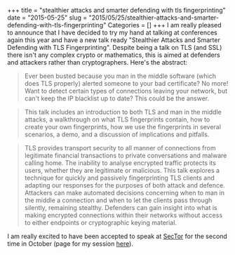 +++
title = "stealthier attacks and smarter defending with tls fingerprinting"
date = "2015-05-25"
slug = "2015/05/25/stealthier-attacks-and-smarter-defending-with-tls-fingerprinting"
Categories = []
+++
I am really pleased to announce that I have decided to try my hand at talking
at conferences again this year and have a new talk ready "Stealthier Attacks
and Smarter Defending with TLS Fingerprinting".  Despite being a talk on TLS
(and SSL) there isn't any complex crypto or mathematics, this is aimed at
defenders and attackers rather than cryptographers.  Here's the abstract:<br />

> Ever been busted because you man in the middle software (which does TLS
> properly) alerted someone to your bad certificate?  No more! Want to detect
> certain types of connections leaving your network, but can't keep the IP
> blacklist up to date?  This could be the answer.

> This talk includes an introduction to both TLS and man in the middle attacks,
> a walkthrough on what TLS fingerprints contain, how to create your own
> fingerprints, how we use the fingerprints in several scenarios, a demo, and a
> discussion of implications and pitfalls.

> TLS provides transport security to all manner of connections from legitimate
> financial transactions to private conversations and malware calling home.
> The inability to analyse encrypted traffic protects its users, whether they
> are legitimate or malicious.  This talk explores a technique for quickly and
> passively fingerprinting TLS clients and adapting our responses for the
> purposes of both attack and defence. Attackers can make automated decisions
> concerning when to man in the middle a connection and when to let the clients
> pass through silently, remaining stealthy.  Defenders can gain insight into
> what is making encrypted connections within their networks without access to
> either endpoints or cryptographic keying material.

I am really excited to have been accepted to speak at <a href="http://www.sector.ca/">SecTor</a> for the second time in October (page for my session <a href="http://www.sector.ca/Program/Sessions/Session-Details/stealthier-attacks-and-smarter-defending-with-tls-fingerprinting">here</a>).
